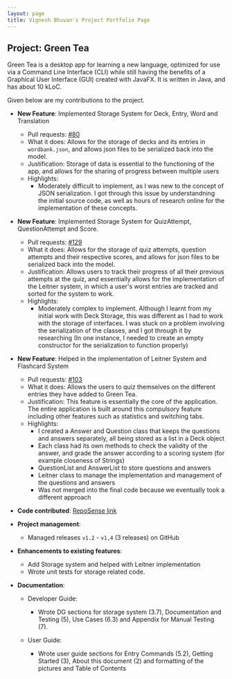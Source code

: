```yaml
---
layout: page
title: Vignesh Bhuvan's Project Portfolio Page
---
```


## Project: Green Tea

Green Tea is a desktop app for learning a new language, optimized for use via a Command Line Interface (CLI)
while still having the benefits of a Graphical User Interface (GUI) created with JavaFX.
It is written in Java, and has about 10 kLoC.

Given below are my contributions to the project.

- **New Feature**: Implemented Storage System for Deck, Entry, Word and Translation

  - Pull requests: [#80](https://github.com/AY2021S1-CS2103T-T09-4/tp/pull/80)
  - What it does: Allows for the storage of decks and its entries in `wordbank.json`, and allows json files to be serialized back into the model.
  - Justification: Storage of data is essential to the functioning of the app, and allows for the sharing of progress between multiple users
  - Highlights:
    - Moderately difficult to implement, as I was new to the concept of JSON serialization. I got through this issue by understandning the initial source code, as well as hours of research online for the implementation of these concepts.

- **New Feature**: Implemented Storage System for QuizAttempt, QuestionAttempt and Score.

  - Pull requests: [#129](https://github.com/AY2021S1-CS2103T-T09-4/tp/pull/129)
  - What it does: Allows for the storage of quiz attempts, question attempts and their respective scores, and allows for json files to be serialized back into the model. 
  - Justification: Allows users to track their progress of all their previous attempts at the quiz, and essentially allows for the implementation of the Leitner system, in which a user's worst entries are tracked and sorted for the system to work. 
  - Highlights:
    - Moderately complex to implement. Although I learnt from my initial work with Deck Storage, this was different as I had to work with the storage of interfaces. I was stuck on a problem involving the serialization of the classes, and I got through it by researching (In one instance, I needed to create an empty constructor for the serialization to function properly)        

- **New Feature**: Helped in the implementation of Leitner System and Flashcard System

  - Pull requests: [#103](https://github.com/AY2021S1-CS2103T-T09-4/tp/pull/103)
  - What it does: Allows the users to quiz themselves on the different entries they have added to Green Tea.
  - Justification: This feature is essentially the core of the application. The entire application is built around this compulsory feature including other features such as
                     statistics and switching tabs.
  - Highlights:
    - I created a Answer and Question class that keeps the questions and answers separately, all being stored as a list in a Deck object
    - Each class had its own methods to check the validity of the answer, and grade the answer according to a scoring system (for example closeness of Strings)
    - QuestionList and AnswerList to store questions and answers
    - Leitner class to manage the implementation and management of the questions and answers
    - Was not merged into the final code because we eventually took a different approach

- **Code contributed**: [RepoSense link](https://nus-cs2103-ay2021s1.github.io/tp-dashboard/#breakdown=true&search=vigneshbhuvan-nus&sort=groupTitle&sortWithin=title&since=2020-08-14&timeframe=commit&mergegroup=&groupSelect=groupByRepos&checkedFileTypes=docs~functional-code~test-code~other)

- **Project management**:

  - Managed releases `v1.2` - `v1,4` (3 releases) on GitHub

- **Enhancements to existing features**:

  - Add Storage system and helped with Leitner implementation
  - Wrote unit tests for storage related code.

- **Documentation**:

  - Developer Guide:

    - Wrote DG sections for storage system (3.7), Documentation and Testing (5), Use Cases (6.3) and Appendix for Manual Testing (7).

  - User Guide:

    - Wrote user guide sections for Entry Commands (5.2), Getting Started (3), About this document (2) and formatting of the pictures and Table of Contents
    
